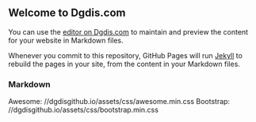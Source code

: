 ## Welcome to Dgdis.com

You can use the [editor on Dgdis.com](https://dgdis.com/whois.php) to maintain and preview the content for your website in Markdown files.

Whenever you commit to this repository, GitHub Pages will run [Jekyll](https://jekyllrb.com/) to rebuild the pages in your site, from the content in your Markdown files.

### Markdown

Awesome: //dgdisgithub.io/assets/css/awesome.min.css
Bootstrap: //dgdisgithub.io/assets/css/bootstrap.min.css


